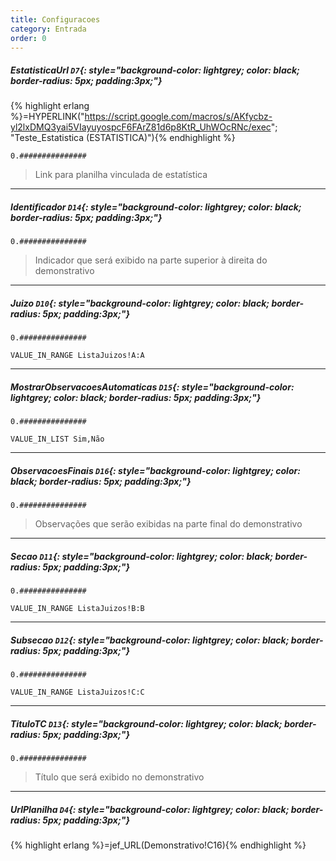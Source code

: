 ```yaml
---
title: Configuracoes
category: Entrada
order: 0
---
```


##### **EstatisticaUrl** `D7`{: style="background-color: lightgrey; color: black; border-radius: 5px; padding:3px;"}
{% highlight erlang %}=HYPERLINK("https://script.google.com/macros/s/AKfycbz-yl2lxDMQ3yai5VIayuyospcF6FArZ81d6p8KtR_UhWOcRNc/exec"; "Teste_Estatistica (ESTATISTICA)"){% endhighlight %}


~~~
0.###############
~~~


> Link para planilha vinculada de estatística

* * *

##### **Identificador** `D14`{: style="background-color: lightgrey; color: black; border-radius: 5px; padding:3px;"}


~~~
0.###############
~~~


> Indicador que será exibido na parte superior à direita do demonstrativo

* * *

##### **Juizo** `D10`{: style="background-color: lightgrey; color: black; border-radius: 5px; padding:3px;"}


~~~
0.###############
~~~


~~~
VALUE_IN_RANGE ListaJuizos!A:A
~~~



* * *

##### **MostrarObservacoesAutomaticas** `D15`{: style="background-color: lightgrey; color: black; border-radius: 5px; padding:3px;"}


~~~
0.###############
~~~


~~~
VALUE_IN_LIST Sim,Não
~~~



* * *

##### **ObservacoesFinais** `D16`{: style="background-color: lightgrey; color: black; border-radius: 5px; padding:3px;"}


~~~
0.###############
~~~


> Observações que serão exibidas na parte final do demonstrativo

* * *

##### **Secao** `D11`{: style="background-color: lightgrey; color: black; border-radius: 5px; padding:3px;"}


~~~
0.###############
~~~


~~~
VALUE_IN_RANGE ListaJuizos!B:B
~~~



* * *

##### **Subsecao** `D12`{: style="background-color: lightgrey; color: black; border-radius: 5px; padding:3px;"}


~~~
0.###############
~~~


~~~
VALUE_IN_RANGE ListaJuizos!C:C
~~~



* * *

##### **TituloTC** `D13`{: style="background-color: lightgrey; color: black; border-radius: 5px; padding:3px;"}


~~~
0.###############
~~~


> Título que será exibido no demonstrativo

* * *

##### **UrlPlanilha** `D4`{: style="background-color: lightgrey; color: black; border-radius: 5px; padding:3px;"}
{% highlight erlang %}=jef_URL(Demonstrativo!C16){% endhighlight %}




